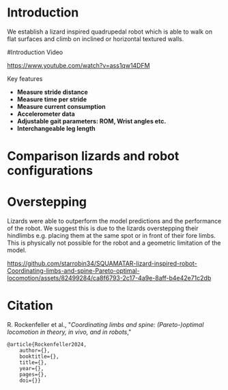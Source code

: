 # Introduction

We establish a lizard inspired quadrupedal robot which is able to walk on flat surfaces and climb on inclined or horizontal textured walls. 

#Introduction Video


https://www.youtube.com/watch?v=ass1qw14DFM


Key features 
- **Measure stride distance**
- **Measure time per stride**
- **Measure current consumption**
- **Accelerometer data**
- **Adjustable gait parameters: ROM, Wrist angles etc.**
- **Interchangeable leg length**

# Comparison lizards and robot configurations  

# Overstepping 
Lizards were able to outperform the model predictions and the performance of the robot. We suggest this is due to the lizards overstepping their hindlimbs e.g. placing them at the same spot or in front of their fore limbs. 
This is physically not possible for the robot and a geometric limitation of the model. 


https://github.com/starrobin34/SQUAMATAR-lizard-inspired-robot-Coordinating-limbs-and-spine-Pareto-optimal-locomotion/assets/82499284/ca8f6793-2c17-4a9e-8aff-b4e42e71c2db


# Citation

R. Rockenfeller et al., "*Coordinating limbs and spine: (Pareto-)optimal locomotion in theory, in vivo, and in robots*," 
```
@article{Rockenfeller2024,  
	author={},  
	booktitle={},   
	title={},   
	year={},   
	pages={},  
	doi={}}





